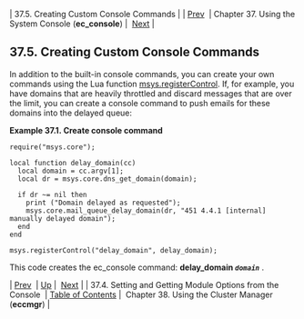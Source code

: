 | 37.5. Creating Custom Console Commands |
| [Prev](modules.options.console)  | Chapter 37. Using the System Console (**ec_console**) |  [Next](cluster.config.operations) |

## 37.5. Creating Custom Console Commands

In addition to the built-in console commands, you can create your own commands using the Lua function [msys.registerControl](lua.ref.msys.registerControl "msys.registerControl"). If, for example, you have domains that are heavily throttled and discard messages that are over the limit, you can create a console command to push emails for these domains into the delayed queue:

<a name="operations.console.lua.registerControl"></a>

**Example 37.1. Create console command**

```
require("msys.core");

local function delay_domain(cc)
  local domain = cc.argv[1];
  local dr = msys.core.dns_get_domain(domain);

  if dr ~= nil then
    print ("Domain delayed as requested");
    msys.core.mail_queue_delay_domain(dr, "451 4.4.1 [internal] manually delayed domain");
  end
end

msys.registerControl("delay_domain", delay_domain);
```

This code creates the ec_console command: **delay_domain *`domain`***           .

| [Prev](modules.options.console)  | [Up](operations) |  [Next](cluster.config.operations) |
| 37.4. Setting and Getting Module Options from the Console  | [Table of Contents](index) |  Chapter 38. Using the Cluster Manager (**eccmgr**) |

